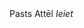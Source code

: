 <html>
    <body>
                                                                                     Pasts   Attēl   <em>Ieiet</em>
    </body>
</html>